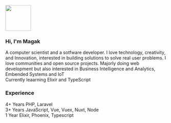 <p align="left"><img src="https://magak.me/assets/images/Geek-logo.png" width="80">
  
### Hi, I'm Magak
A computer scientist and a sotfware developer. I love technology, creativity, and Innovation, interested in building solutions to solve real user problems. I love communities and open source projects. Majorly doing web development but also interested in Business Intelligence and Analytics, Embended Systems and IoT
<br>
Currently leaarning Elixir and TypeScript

### Experience

4+ Years PHP, Laravel <br>
3+ Years JavaScript, Vue, Vuex, Nuxt, Node <br>
1 Year Elixir, Phoenix, Typescript <br>

